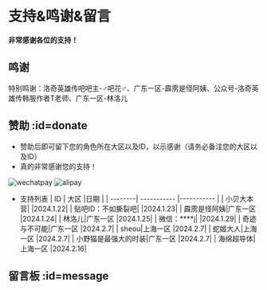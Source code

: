 # 支持&鸣谢&留言 <!-- {docsify-ignore-all} -->
**非常感谢各位的支持！**

##  鸣谢 
特别鸣谢：洛奇英雄传吧吧主-♂吧花♂、广东一区-霹雳是怪阿姨、公众号-洛奇英雄传韩服作者T老师、广东一区-林洛儿

## 赞助 :id=donate
-   赞助后即可留下您的角色所在大区以及ID，以示感谢（请务必备注您的大区以及ID）
-   <span title="这才不是心里话呢(￢︿̫̿￢☆)" class="heimu">真的非常感谢您的支持！</span>

![wechatpay](https://gcore.jsdelivr.net/gh/826990071/media/pic/donate1.png ':size=20%')   ![alipay](https://gcore.jsdelivr.net/gh/826990071/media/pic/donate2.png ':size=20%' )

-   支持列表
    | ID |  大区 |日期 | 
    | --------| ----------- |----------- |
    | 小贝大本营| |2024.1.22|
    | 贴吧ID：不如撕裂吧| |2024.1.23|
    | 霹雳是怪阿姨|广东一区 |2024.1.24|
    | 林洛儿|广东一区 |2024.1.25|
    | 微信：****j| |2024.1.29|
    | 奇迹与不可能|广东一区 |2024.2.7|
    | sheou|上海一区 |2024.2.7|
    | 蛇姬大人|上海一区 |2024.2.7|
    | 小野猫是最强大的时装|广东一区 |2024.2.7|
    | 海绵超导体|上海一区 |2024.2.16|

## 留言板 :id=message

<div id="vcomments"></div>
<script>
    new Valine({
        el: '#vcomments',
        appId: 'mWYu6LOtz5KTAVULvxy0AlPG-gzGzoHsz',
        appKey: 'wyn5LGj3uE0ApRe13DdmxY5w'
    })
</script>